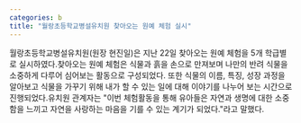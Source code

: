 ```yaml
---
categories: b
title: "월랑초등학교병설유치원 찾아오는 원예 체험 실시"
---
```

월랑초등학교병설유치원(원장 현진일)은 지난 22일 찾아오는 원예 체험을 5개 학급별로 실시하였다.찾아오는 원예 체험은 식물과 흙을 손으로 만져보며 나만의 반려 식물을 소중하게 다루어 심어보는 활동으로 구성되었다. 또한 식물의 이름, 특징, 성장 과정을 알아보고 식물을 가꾸기 위해 내가 할 수 있는 일에 대해 이야기를 나누어 보는 시간으로 진행되었다.유치원 관계자는 "이번 체험활동을 통해 유아들은 자연과 생명에 대한 소중함을 느끼고 자연을 사랑하는 마음을 기를 수 있는 계기가 되었다."라고 말했다.